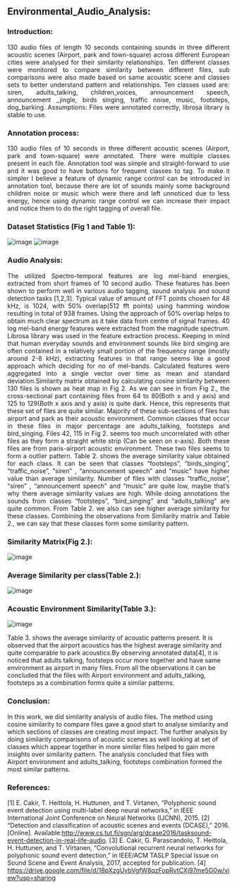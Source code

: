 ## Environmental_Audio_Analysis:

### Introduction:
<p align="justify">
130 audio files of length 10 seconds containing sounds in three different acoustic scenes (Airport, park and town-square) across different European cities were analysed for their similarity relationships. Ten different classes were monitored to compare similarity between different files, sub comparisons were also made based on same acoustic scene and classes sets to better understand pattern and relationships.
Ten classes used are: siren, adults_talking, children_voices, announcement speech, announcement _jingle, birds singing, traffic noise, music, footsteps, dog_barking.
Assumptions: Files were annotated correctly, librosa library is stable to use.
</p>

### Annotation process:
<p align="justify">
130 audio files of 10 seconds in three different acoustic scenes (Airport, park and town-square) were annotated. There were
multiple classes present in each file. Annotation tool was simple and straight-forward to use and it was good to have buttons for frequent classes to tag. To make it 
simpler I believe a feature of dynamic range control can be introduced in annotation tool, because there are lot of sounds mainly some background children noise or music which were there and left unnoticed due to less energy, hence using dynamic range control we can increase their impact and notice them to do the right tagging of overall file.

### Dataset Statistics (Fig 1 and Table 1):
![image](https://user-images.githubusercontent.com/42828760/102979428-b8f73700-450e-11eb-976e-e9597f4d4b84.png)
![image](https://user-images.githubusercontent.com/42828760/102981556-cc57d180-4511-11eb-84ad-f4205d8803af.png)

</p>


### Audio Analysis:
<p align="justify">
The utilized Spectro-temporal features are log mel-band energies, extracted from short frames of 10 second audio. These features has been shown to perform well in various audio tagging, sound analysis and sound detection tasks [1,2,3]. Typical value of amount of FFT points chosen for 48 kHz, is 1024, with 50% overlap(512 fft points) using hamming window resulting in total of 938 frames. Using the approach of 50% overlap helps to obtain much clear spectrum as it take data from centre of signal frames. 40 log mel-band energy features were extracted from the magnitude spectrum. Librosa library was used in the feature extraction process.
Keeping in mind that human everyday sounds and environment sounds like bird singing are often contained in a relatively small portion of the frequency range (mostly around 2-8 kHz), extracting features in that range seems like a good approach which deciding for no of mel-bands. Calculated features were aggregated into a single vector over time as mean and standard deviation.Similarity matrix obtained by calculating cosine similarity between 130 files is shown as heat map in Fig 2. As we can see in from Fig 2., the cross-sectional part containing files from 64 to 80(Both x and y axis) and 125 to 129(Both x axis and y axis) is quite dark. Hence, this represents that these set of files are quite similar. Majority of these sub-sections of files has airport and park as their acoustic environment. Common classes that occur in these files in major percentage are adults_talking, footsteps and bird_singing. Files 42, 115 in Fig 2. seems too much uncorrelated with other files as they form a straight white strip (Can be seen on x-axis). Both these files are from paris-airport acoustic environment. These two files seems to form a outlier pattern.
Table 2. shows the average similarity value obtained for each class. It can be seen that classes “footsteps”, “birds_singing”, “traffic_noise”, “siren” , “announcement speech” and “music” have higher value than average similarity. Number of files with classes  “traffic_noise”, “siren” , “announcement speech” and “music” are quite low, maybe that’s why there average similarity values are high.
While doing annotations the sounds from classes “footsteps”, “bird_singing” and “adults_talking” are quite common. From Table 2. we also can see higher average similarity for these classes. Combining the observations from Similarity matrix and Table 2., we can say that these classes form some similarity pattern. 

### Similarity Matrix(Fig 2.):
![image](https://user-images.githubusercontent.com/42828760/102980648-8ea67900-4510-11eb-8301-2540a12c4ef5.png)

### Average Similarity per class(Table 2.):
![image](https://user-images.githubusercontent.com/42828760/102980930-f6f55a80-4510-11eb-9c92-06b88e5f5c44.png)

### Acoustic Environment Similarity(Table 3.):
![image](https://user-images.githubusercontent.com/42828760/102981173-46d42180-4511-11eb-889e-e23eb7fbe3ed.png)

Table 3. shows the average similarity of acoustic patterns present. It is observed that the airport acoustics has the highest average similarity and quite comparable to park acoustics.By observing annotated data[4], it is noticed that adults talking, footsteps occur more together and have same environment as airport in many files. From all the observations it can be concluded that the files with Airport environment and adults_talking, footsteps as a combination forms quite a similar patterns.

### Conclusion:
In this work, we did similarity analysis of audio files. The method using cosine similarity to compare files gave a good start to analyse similarity and which sections of classes are creating most impact. The further analysis by doing similarity comparisons of acoustic scenes as well looking at set of classes which appear together in more similar files helped to gain more insights over similarity pattern. The analysis concluded that files with Airport environment and adults_talking, footsteps combination formed the most similar patterns.

### References:

[1] E. Cakir, T. Heittola, H. Huttunen, and T. Virtanen, “Polyphonic sound event detection using multi-label deep neural networks,” in IEEE International Joint Conference on Neural Networks (IJCNN), 2015.
[2] “Detection and classification of acoustic scenes and events (DCASE),” 2016. [Online]. Available:http://www.cs.tut.fi/sgn/arg/dcase2016/tasksound-event-detection-in-real-life-audio.
 [3] E. Cakir, G. Parascandolo, T. Heittola, H. Huttunen, and T. Virtanen, “Convolutional recurrent neural networks for polyphonic sound event detection,” in IEEE/ACM TASLP Special Issue on Sound Scene and Event Analysis, 2017, accepted for publication.
[4] https://drive.google.com/file/d/18pXzgUybVgfW8qzFopRvtCXj97me5G0w/view?usp=sharing



</p>

